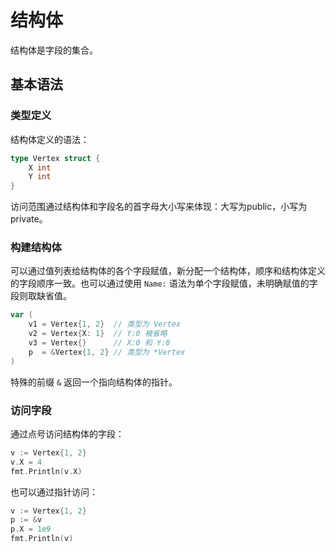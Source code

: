 # 结构体

结构体是字段的集合。

## 基本语法

### 类型定义

结构体定义的语法：

```go
type Vertex struct {
	X int
	Y int
}
```

访问范围通过结构体和字段名的首字母大小写来体现：大写为public，小写为private。

### 构建结构体

可以通过值列表给结构体的各个字段赋值，新分配一个结构体，顺序和结构体定义的字段顺序一致。也可以通过使用 `Name:` 语法为单个字段赋值，未明确赋值的字段则取缺省值。

```go
var (
	v1 = Vertex{1, 2}  // 类型为 Vertex
	v2 = Vertex{X: 1}  // Y:0 被省略
	v3 = Vertex{}      // X:0 和 Y:0
	p  = &Vertex{1, 2} // 类型为 *Vertex
)
```

特殊的前缀 `&` 返回一个指向结构体的指针。

### 访问字段

通过点号访问结构体的字段：

```go
v := Vertex{1, 2}
v.X = 4
fmt.Println(v.X)
```

也可以通过指针访问：

```go
v := Vertex{1, 2}
p := &v
p.X = 1e9
fmt.Println(v)
```

